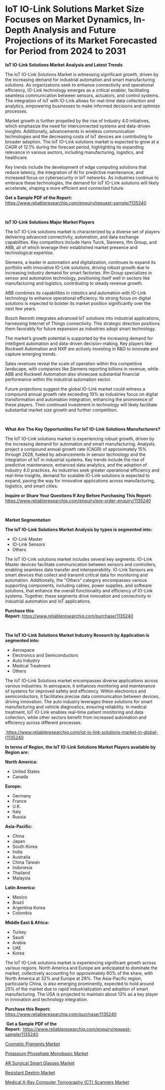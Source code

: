 <p><h1>IoT IO-Link Solutions Market Size Focuses on Market Dynamics, In-Depth Analysis and Future Projections of its Market Forecasted for Period from 2024 to 2031</h1></p><p><strong>IoT IO-Link Solutions Market Analysis and Latest Trends</strong></p>
<p><p>The IoT IO-Link Solutions Market is witnessing significant growth, driven by the increasing demand for industrial automation and smart manufacturing solutions. As organizations seek to enhance connectivity and operational efficiency, IO-Link technology emerges as a critical enabler, facilitating seamless communication between sensors, actuators, and control systems. The integration of IoT with IO-Link allows for real-time data collection and analytics, empowering businesses to make informed decisions and optimize processes.</p><p>Market growth is further propelled by the rise of Industry 4.0 initiatives, which emphasize the need for interconnected systems and data-driven insights. Additionally, advancements in wireless communication technologies and the decreasing costs of IoT devices are contributing to broader adoption. The IoT IO-Link solutions market is expected to grow at a CAGR of 12.1% during the forecast period, highlighting its expanding relevance in various sectors, including manufacturing, logistics, and healthcare. </p><p>Key trends include the development of edge computing solutions that reduce latency, the integration of AI for predictive maintenance, and increased focus on cybersecurity in IoT networks. As industries continue to embrace these technologies, the demand for IoT IO-Link solutions will likely accelerate, shaping a more efficient and connected future.</p></p>
<p><strong>Get a Sample PDF of the Report:&nbsp;</strong> <a href="https://www.reliableresearchiq.com/enquiry/request-sample/1135240?utm_campaign=1257&utm_medium=2&utm_source=Github&utm_content=ia&utm_term=09102024&utm_id=iot-io-link-solutions">https://www.reliableresearchiq.com/enquiry/request-sample/1135240</a></p>
<p>&nbsp;</p>
<p><strong>IoT IO-Link Solutions Major Market Players</strong></p>
<p><p>The IoT IO-Link solutions market is characterized by a diverse set of players delivering advanced connectivity, automation, and data exchange capabilities. Key competitors include Hans Turck, Siemens, Ifm Group, and ABB, all of which leverage their established market presence and technological expertise.</p><p>Siemens, a leader in automation and digitalization, continues to expand its portfolio with innovative IO-Link solutions, driving robust growth due to increasing industry demand for smart factories. Ifm Group specializes in sensor and automation technology, positioning itself well in sectors like manufacturing and logistics, contributing to steady revenue growth.</p><p>ABB combines its capabilities in robotics and automation with IO-Link technology to enhance operational efficiency. Its strong focus on digital solutions is expected to bolster its market position significantly over the next few years.</p><p>Bosch Rexroth integrates advanced IoT solutions into industrial applications, harnessing Internet of Things connectivity. This strategic direction positions them favorably for future expansion as industries adopt smart technology.</p><p>The market’s growth potential is supported by the increasing demand for intelligent automation and data-driven decision-making. Key players like Rockwell Automation and NXP are actively investing in R&D to innovate and capture emerging trends.</p><p>Sales revenues reveal the scale of operation within this competitive landscape, with companies like Siemens reporting billions in revenue, while ABB and Rockwell Automation also showcase substantial financial performance within the industrial automation sector.</p><p>Future projections suggest the global IO-Link market could witness a compound annual growth rate exceeding 10% as industries focus on digital transformation and automation integration, enhancing the prominence of these players. Their continued investment in technology will likely facilitate substantial market size growth and further competition.</p></p>
<p>&nbsp;</p>
<p><strong>What Are The Key Opportunities For IoT IO-Link Solutions Manufacturers?</strong></p>
<p><p>The IoT IO-Link solutions market is experiencing robust growth, driven by the increasing demand for automation and smart manufacturing. Analysts project a compound annual growth rate (CAGR) of approximately 15% through 2028, fueled by advancements in sensor technology and the integration of IoT in industrial systems. Key trends include the rise of predictive maintenance, enhanced data analytics, and the adoption of Industry 4.0 practices. As industries seek greater operational efficiency and real-time insights, demand for scalable IO-Link solutions is expected to expand, paving the way for innovative applications across manufacturing, logistics, and smart cities.</p></p>
<p><strong>Inquire or Share Your Questions If Any Before Purchasing This Report:</strong> <a href="https://www.reliableresearchiq.com/enquiry/pre-order-enquiry/1135240?utm_campaign=1257&utm_medium=2&utm_source=Github&utm_content=ia&utm_term=09102024&utm_id=iot-io-link-solutions">https://www.reliableresearchiq.com/enquiry/pre-order-enquiry/1135240</a></p>
<p>&nbsp;</p>
<p><strong>Market Segmentation</strong></p>
<p><strong>The IoT IO-Link Solutions Market Analysis by types is segmented into:</strong></p>
<p><ul><li>IO-Link Master</li><li>IO-Link Sensors</li><li>Others</li></ul></p>
<p><p>The IoT IO-Link solutions market includes several key segments. IO-Link Master devices facilitate communication between sensors and controllers, enabling seamless data transfer and interoperability. IO-Link Sensors are smart devices that collect and transmit critical data for monitoring and automation. Additionally, the "Others" category encompasses various supporting components, including cables, power supplies, and software solutions, that enhance the overall functionality and efficiency of IO-Link systems. Together, these segments drive innovation and connectivity in industrial automation and IoT applications.</p></p>
<p><strong>Purchase this Report:&nbsp;</strong><a href="https://www.reliableresearchiq.com/purchase/1135240?utm_campaign=1257&utm_medium=2&utm_source=Github&utm_content=ia&utm_term=09102024&utm_id=iot-io-link-solutions">https://www.reliableresearchiq.com/purchase/1135240</a></p>
<p>&nbsp;</p>
<p><strong>The IoT IO-Link Solutions Market Industry Research by Application is segmented into:</strong></p>
<p><ul><li>Aerospace</li><li>Electronics and Semiconductors</li><li>Auto Industry</li><li>Medical Treatment</li><li>Others</li></ul></p>
<p><p>The IoT IO-Link Solutions market encompasses diverse applications across various industries. In aerospace, it enhances monitoring and maintenance of systems for improved safety and efficiency. Within electronics and semiconductors, it facilitates precise data communication between devices, driving innovation. The auto industry leverages these solutions for smart manufacturing and vehicle diagnostics, ensuring reliability. In medical treatment, IoT IO-Link enables real-time patient monitoring and data collection, while other sectors benefit from increased automation and efficiency across different processes.</p></p>
<p><a href="https://www.reliableresearchiq.com/iot-io-link-solutions-market-in-global-r1135240?utm_campaign=1257&utm_medium=2&utm_source=Github&utm_content=ia&utm_term=09102024&utm_id=iot-io-link-solutions">&nbsp;https://www.reliableresearchiq.com/iot-io-link-solutions-market-in-global-r1135240</a></p>
<p><strong>In terms of Region, the IoT IO-Link Solutions Market Players available by Region are:</strong></p>
<p>
    <p> <strong> North America: </strong>
        <ul>
            <li>United States</li>
            <li>Canada</li>
        </ul>
        </p> 
    <p> <strong> Europe: </strong>
        <ul>
            <li>Germany</li>
            <li>France</li>
            <li>U.K.</li>
            <li>Italy</li>
            <li>Russia</li>
        </ul>
        </p> 
    <p> <strong> Asia-Pacific: </strong>
        <ul>
            <li>China</li>
            <li>Japan</li>
            <li>South Korea</li>
            <li>India</li>
            <li>Australia</li>
            <li>China Taiwan</li>
            <li>Indonesia</li>
            <li>Thailand</li>
            <li>Malaysia</li>
        </ul>
        </p> 
    <p> <strong> Latin America: </strong>
        <ul>
            <li>Mexico</li>
            <li>Brazil</li>
            <li>Argentina Korea</li>
            <li>Colombia</li>
        </ul>
        </p> 
    <p> <strong> Middle East & Africa: </strong>
        <ul>
            <li>Turkey</li>
            <li>Saudi</li>
            <li>Arabia</li>
            <li>UAE</li>
            <li>Korea</li>
        </ul>
    </p>
    </p>
<p><p>The IoT IO-Link solutions market is experiencing significant growth across various regions. North America and Europe are anticipated to dominate the market, collectively accounting for approximately 60% of the share, with North America at 32% and Europe at 28%. The Asia-Pacific region, particularly China, is also emerging prominently, expected to hold around 25% of the market due to rapid industrialization and adoption of smart manufacturing. The USA is projected to maintain about 13% as a key player in innovation and technology integration.</p></p>
<p><strong>Purchase this Report: </strong><a href="https://www.reliableresearchiq.com/purchase/1135240?utm_campaign=1257&utm_medium=2&utm_source=Github&utm_content=ia&utm_term=09102024&utm_id=iot-io-link-solutions">https://www.reliableresearchiq.com/purchase/1135240</a></p>
<p>&nbsp;<strong>Get a Sample PDF of the Report:&nbsp;&nbsp;</strong><a href="https://www.reliableresearchiq.com/enquiry/request-sample/1135240?utm_campaign=1257&utm_medium=2&utm_source=Github&utm_content=ia&utm_term=09102024&utm_id=iot-io-link-solutions">https://www.reliableresearchiq.com/enquiry/request-sample/1135240</a></p>
<p><strong></strong></p>
<p><p><a href="https://www.linkedin.com/pulse/cosmetic-pigments-market-pulse-126-expansion-blueprint-2024-2031-yoijf?utm_campaign=1257&utm_medium=2&utm_source=Github&utm_content=ia&utm_term=09102024&utm_id=iot-io-link-solutions">Cosmetic Pigments Market</a></p><p><a href="https://www.linkedin.com/pulse/insights-potassium-phosphate-monobasic-industry-market-financial-hxhtf?utm_campaign=1257&utm_medium=2&utm_source=Github&utm_content=ia&utm_term=09102024&utm_id=iot-io-link-solutions">Potassium Phosphate Monobasic Market</a></p><p><a href="https://github.com/shaw2dornak/Market-Research-Report-List-1/blob/main/ar-surgical-smart-glasses-market.md?utm_campaign=1257&utm_medium=2&utm_source=Github&utm_content=ia&utm_term=09102024&utm_id=iot-io-link-solutions">AR Surgical Smart Glasses Market</a></p><p><a href="https://www.linkedin.com/pulse/resistant-dextrin-market-global-regional-analysis-focus-il8xe?utm_campaign=1257&utm_medium=2&utm_source=Github&utm_content=ia&utm_term=09102024&utm_id=iot-io-link-solutions">Resistant Dextrin Market</a></p><p><a href="https://github.com/joetteconverwb/Market-Research-Report-List-1/blob/main/medical-x-ray-computer-tomography-ct-scanners-market.md?utm_campaign=1257&utm_medium=2&utm_source=Github&utm_content=ia&utm_term=09102024&utm_id=iot-io-link-solutions">Medical X-Ray Computer Tomography (CT) Scanners Market</a></p></p>